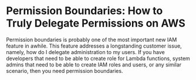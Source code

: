 # Permission Boundaries: How to Truly Delegate Permissions on AWS

Permission boundaries is probably one of the most important new IAM feature in awhile. This feature addresses a longstanding customer issue, namely, how do I delegate administration to my users. If you have developers that need to be able to create role for Lambda functions, system admins that need to be able to create IAM roles and users, or any similar scenario, then you need permission boundaries.